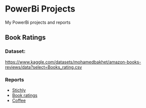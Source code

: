# PowerBi Projects
My PowerBi projects and reports
## Book Ratings
### Dataset:
https://www.kaggle.com/datasets/mohamedbakhet/amazon-books-reviews/data?select=Books_rating.csv
### Reports
- [Stichly](stichly.pdf)
- [Book ratings](BookRatingsReport.pdf)
- [Coffee](coffeshop.pdf)
